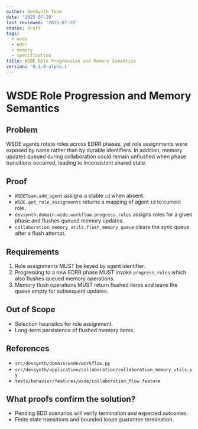 ```yaml
---
author: DevSynth Team
date: '2025-07-20'
last_reviewed: '2025-07-20'
status: draft
tags:
  - wsde
  - edrr
  - memory
  - specification
title: WSDE Role Progression and Memory Semantics
version: '0.1.0-alpha.1'
---
```


# WSDE Role Progression and Memory Semantics

## Problem

WSDE agents rotate roles across EDRR phases, yet role assignments were exposed
by name rather than by durable identifiers. In addition, memory updates queued
during collaboration could remain unflushed when phase transitions occurred,
leading to inconsistent shared state.

## Proof

- `WSDETeam.add_agent` assigns a stable `id` when absent.
- `WSDE.get_role_assignments` returns a mapping of agent `id` to current role.
- `devsynth.domain.wsde.workflow.progress_roles` assigns roles for a given
  phase and flushes queued memory updates.
- `collaboration_memory_utils.flush_memory_queue` clears the sync queue after a
  flush attempt.

## Requirements

1. Role assignments MUST be keyed by agent identifier.
2. Progressing to a new EDRR phase MUST invoke `progress_roles` which also
   flushes queued memory operations.
3. Memory flush operations MUST return flushed items and leave the queue empty
   for subsequent updates.

## Out of Scope

- Selection heuristics for role assignment.
- Long-term persistence of flushed memory items.

## References

- `src/devsynth/domain/wsde/workflow.py`
- `src/devsynth/application/collaboration/collaboration_memory_utils.py`
- `tests/behavior/features/wsde/collaboration_flow.feature`

## What proofs confirm the solution?
- Pending BDD scenarios will verify termination and expected outcomes.
- Finite state transitions and bounded loops guarantee termination.
